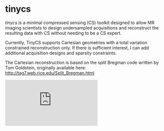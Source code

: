 
# tinycs

*tinycs* is a minimal compressed sensing (CS) toolkit designed
to allow MR imaging scientists to design undersampled
acquisitions and reconstruct the resulting data with CS without
needing to be a CS expert.

Currently, TinyCS supports Cartesian geometries with a total
variation constrained reconstruction only.  If there is
sufficient interest, I can add additional acquisition designs
and sparsity constraints.

The Cartesian reconstruction is based on the split Bregman
code written by Tom Goldstein, originally available here:
<http://tag7.web.rice.edu/Split_Bregman.html>

[![Analytics](https://ga-beacon.appspot.com/UA-57394339-1/tinycs/README.md?pixel)](https://github.com/igrigorik/ga-beacon)

